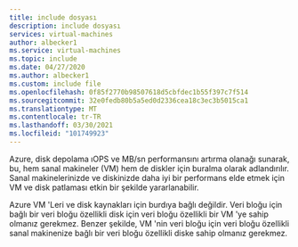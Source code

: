 ```yaml
---
title: include dosyası
description: include dosyası
services: virtual-machines
author: albecker1
ms.service: virtual-machines
ms.topic: include
ms.date: 04/27/2020
ms.author: albecker1
ms.custom: include file
ms.openlocfilehash: 0f85f2770b98507618d5cbfdec1b55f397c7f514
ms.sourcegitcommit: 32e0fedb80b5a5ed0d2336cea18c3ec3b5015ca1
ms.translationtype: MT
ms.contentlocale: tr-TR
ms.lasthandoff: 03/30/2021
ms.locfileid: "101749923"
---
```

Azure, disk depolama ıOPS ve MB/sn performansını artırma olanağı sunarak, bu, hem sanal makineler (VM) hem de diskler için buralma olarak adlandırılır. Sanal makinelerinizde ve diskinizde daha iyi bir performans elde etmek için VM ve disk patlaması etkin bir şekilde yararlanabilir.

Azure VM 'Leri ve disk kaynakları için burdıya bağlı değildir. Veri bloğu için bağlı bir veri bloğu özellikli disk için veri bloğu özellikli bir VM 'ye sahip olmanız gerekmez. Benzer şekilde, VM 'nin veri bloğu için veri bloğu özellikli sanal makinenize bağlı bir veri bloğu özellikli diske sahip olmanız gerekmez.